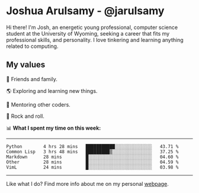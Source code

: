 # Joshua Arulsamy - @jarulsamy

Hi there! I'm Josh, an energetic young professional, computer science student at the University of Wyoming, seeking a career that fits my professional skills, and personality. I love tinkering and learning anything related to computing.

## My values

:yellow_heart: Friends and family.

:earth_americas: Exploring and learning new things.

:book: Mentoring other coders.

:guitar: Rock and roll.

:bar_chart: **What I spent my time on this week:**

------
<!--START_SECTION:waka-->
```text
Python        4 hrs 28 mins   ███████████░░░░░░░░░░░░░░   43.71 % 
Common Lisp   3 hrs 48 mins   █████████▒░░░░░░░░░░░░░░░   37.25 % 
Markdown      28 mins         █░░░░░░░░░░░░░░░░░░░░░░░░   04.60 % 
Other         28 mins         █░░░░░░░░░░░░░░░░░░░░░░░░   04.59 % 
VimL          24 mins         █░░░░░░░░░░░░░░░░░░░░░░░░   03.98 % 
```
<!--END_SECTION:waka-->
------

Like what I do? Find more info about me on my personal [webpage](https://arulsamy.me).
